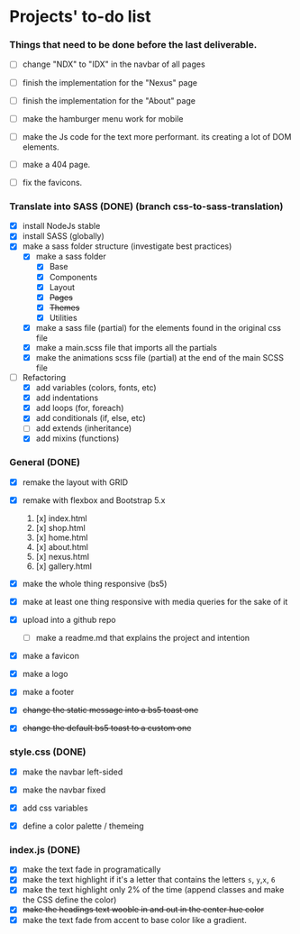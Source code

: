 # Projects' to-do list

### Things that need to be done before the last deliverable.
- [ ] change "NDX" to "IDX" in the navbar of all pages
- [ ] finish the implementation for the "Nexus" page
- [ ] finish the implementation for the "About" page
- [ ] make the hamburger menu work for mobile
- [ ] make the Js code for the text more performant. its creating a lot of DOM elements.
- [ ] make a 404 page.
- [ ] fix the favicons.


### Translate into SASS (DONE) (branch css-to-sass-translation)
- [x] install NodeJs stable
- [x] install SASS (globally)
- [x] make a sass folder structure (investigate best practices)
    - [x] make a sass folder
        - [x] Base
        - [x] Components
        - [x] Layout
        - [x] ~~Pages~~
        - [x] ~~Themes~~
        - [x] Utilities
    - [x] make a sass file (partial) for the elements found in the original css file
    - [x] make a main.scss file that imports all the partials
    - [x] make the animations scss file (partial) at the end of the main SCSS file
- [ ] Refactoring
    - [x] add variables (colors, fonts, etc)
    - [x] add indentations
    - [x] add loops (for, foreach)
    - [x] add conditionals (if, else, etc)
    - [ ] add extends (inheritance)
    - [x] add mixins (functions)

### General (DONE)
- [x] remake the layout with GRID
- [x] remake with flexbox and Bootstrap 5.x
    1. [x] index.html
    2. [x] shop.html
    3. [x] home.html
    4. [x] about.html
    5. [x] nexus.html
    6. [x] gallery.html
- [x] make the whole thing responsive (bs5)
- [x] make at least one thing responsive with media queries for the sake of it
- [x] upload into a github repo
    - [ ] make a readme.md that explains the project and intention
- [x] make a favicon
- [x] make a logo
- [x] make a footer
- [x] ~~change the static message into a bs5 toast one~~
- [x] ~~change the default bs5 toast to a custom one~~


### style.css (DONE)
- [x] make the navbar left-sided
- [x] make the navbar fixed
- [x] add css variables
- [x] define a color palette / themeing


### index.js (DONE)
- [x] make the text fade in programatically
- [x] make the text highlight if it's a letter that contains the letters `s`, `y`,`x`, `6`
- [x] make the text highlight only 2% of the time (append classes and make the CSS define the color)
- [x] ~~make the headings text wooble in and out in the center hue color~~
- [x] make the text fade from accent to base color like a gradient.